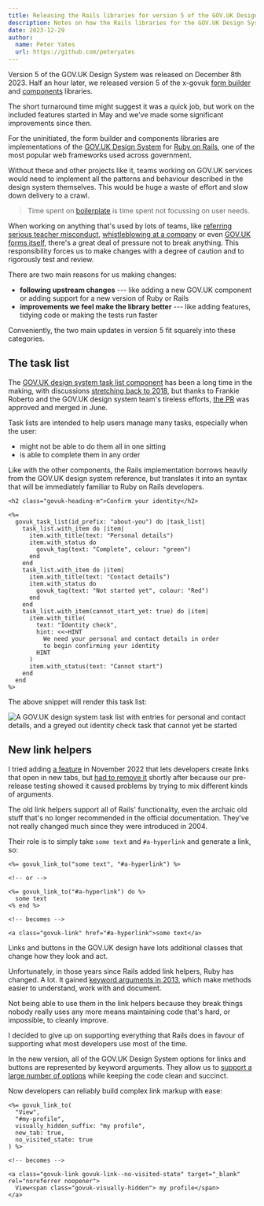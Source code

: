 ```yaml
---
title: Releasing the Rails libraries for version 5 of the GOV.UK Design System
description: Notes on how the Rails libraries for the GOV.UK Design System are developed and the work required to support version 5
date: 2023-12-29
author:
  name: Peter Yates
  url: https://github.com/peteryates
---
```


Version 5 of the GOV.UK Design System was released on December 8th 2023. Half an hour later, we released version 5 of the x-govuk [form builder](https://govuk-form-builder.netlify.app/) and [components](https://govuk-components.netlify.app/) libraries.

The short turnaround time might suggest it was a quick job, but work on the included features started in May and we've made some significant improvements since then.

For the uninitiated, the form builder and components libraries are implementations of the [GOV.UK Design System](https://design-system.service.gov.uk/) for [Ruby on Rails](https://rubyonrails.org/), one of the most popular web frameworks used across government.

Without these and other projects like it, teams working on GOV.UK services would need to implement all the patterns and behaviour described in the design system themselves. This would be huge a waste of effort and slow down delivery to a crawl.

> Time spent on [boilerplate](https://en.wikipedia.org/wiki/Boilerplate_code) is time spent not focussing on user needs.

When working on anything that's used by lots of teams, like [referring serious teacher misconduct](https://refer-serious-misconduct.education.gov.uk), [whistleblowing at a company](https://make-a-business-whistleblower-report.service.gov.uk/) or even [GOV.UK forms itself](https://www.forms.service.gov.uk/), there's a great deal of pressure not to break anything. This responsibility forces us to make changes with a degree of caution and to rigorously test and review.

There are two main reasons for us making changes:

* **following upstream changes** --- like adding a new GOV.UK component or adding support for a new version of Ruby or Rails
* **improvements we feel make the library better** --- like adding features, tidying code or making the tests run faster

Conveniently, the two main updates in version 5 fit squarely into these categories.

## The task list

The [GOV.UK design system task list component](https://design-system.service.gov.uk/components/task-list/) has been a long time in the making, with discussions [stretching back to 2018](https://github.com/alphagov/govuk-design-system-backlog/issues/72), but thanks to Frankie Roberto and the GOV.UK design system team's tireless efforts, [the PR](https://github.com/alphagov/govuk-frontend/pull/2261) was approved and merged in June.

Task lists are intended to help users manage many tasks, especially when the user:

* might not be able to do them all in one sitting
* is able to complete them in any order

Like with the other components, the Rails implementation borrows heavily from the GOV.UK design system reference, but translates it into an syntax that will be immediately familiar to Ruby on Rails developers.

```erb
<h2 class="govuk-heading-m">Confirm your identity</h2>

<%=
  govuk_task_list(id_prefix: "about-you") do |task_list|
    task_list.with_item do |item|
      item.with_title(text: "Personal details")
      item.with_status do
        govuk_tag(text: "Complete", colour: "green")
      end
    end
    task_list.with_item do |item|
      item.with_title(text: "Contact details")
      item.with_status do
        govuk_tag(text: "Not started yet", colour: "Red")
      end
    end
    task_list.with_item(cannot_start_yet: true) do |item|
      item.with_title(
        text: "Identity check",
        hint: <<~HINT
          We need your personal and contact details in order
          to begin confirming your identity
        HINT
      )
      item.with_status(text: "Cannot start")
    end
  end
%>
```

The above snippet will render this task list:

![A GOV.UK design system task list with entries for personal and contact details, and a greyed out identity check task that cannot yet be started](/assets/posts/releasing-rails-libraries-for-version-5/rendered-task-list.png)


## New link helpers

I tried adding [a feature](https://github.com/x-govuk/govuk-components/pull/363) in November 2022 that lets developers create links that open in new tabs, but [had to remove it](https://github.com/x-govuk/govuk-components/pull/399) shortly after because our pre-release testing showed it caused problems by trying to mix different kinds of arguments.

The old link helpers support all of Rails' functionality, even the archaic old stuff that's no longer recommended in the official documentation. They've not really changed much since they were introduced in 2004.


Their role is to simply take `some text` and `#a-hyperlink` and generate a link, so:

```erb
<%= govuk_link_to("some text", "#a-hyperlink") %>

<!-- or -->

<%= govuk_link_to("#a-hyperlink") do %>
  some text
<% end %>

<!-- becomes -->

<a class="govuk-link" href="#a-hyperlink">some text</a>
```

Links and buttons in the GOV.UK design have lots additional classes that change how they look and act.

Unfortunately, in those years since Rails added link helpers, Ruby has changed. A lot. It gained [keyword arguments in 2013](https://www.ruby-lang.org/en/news/2013/02/24/ruby-2-0-0-p0-is-released/), which make methods easier to understand, work with and document.

Not being able to use them in the link helpers because they break things nobody really uses any more means maintaining code that's hard, or impossible, to cleanly improve.

I decided to give up on supporting everything that Rails does in favour of supporting what most developers use most of the time.

In the new version, all of the GOV.UK Design System options for links and buttons are represented by keyword arguments. They allow us to [support a large number of options](https://govuk-components.netlify.app/helpers/link/) while keeping the code clean and succinct.

Now developers can reliably build complex link markup with ease:

```erb
<%= govuk_link_to(
  "View",
  "#my-profile",
  visually_hidden_suffix: "my profile",
  new_tab: true,
  no_visited_state: true
) %>

<!-- becomes -->

<a class="govuk-link govuk-link--no-visited-state" target="_blank" rel="noreferrer noopener">
  View<span class="govuk-visually-hidden"> my profile</span>
</a>
```
